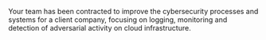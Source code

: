 Your team has been contracted to improve the cybersecurity processes and systems for a client company, focusing on logging, monitoring and detection of adversarial activity on cloud infrastructure.
